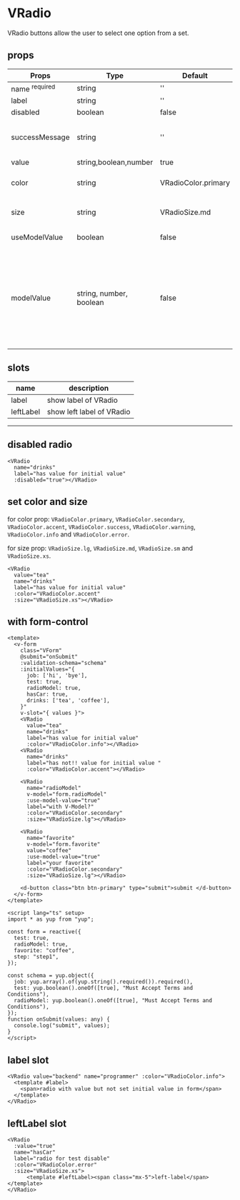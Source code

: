 # VRadio

VRadio buttons allow the user to select one option from a set.

## props

| Props                                                                 | Type                    | Default             | Description                                                                                                                               |
| --------------------------------------------------------------------- | ----------------------- | ------------------- | ----------------------------------------------------------------------------------------------------------------------------------------- |
| name <sup :style="{color:'red', 'font-size': '10px' }">required</sup> | string                  | ''                  | radio name                                                                                                                                |
| label                                                                 | string                  | ''                  | label of VRadio                                                                                                                           |
| disabled                                                              | boolean                 | false               | for disable                                                                                                                               |
| successMessage                                                        | string                  | ''                  | for show success message under VRadio                                                                                                     |
| value                                                                 | string,boolean,number   | true                | value of radio                                                                                                                            |
| color                                                                 | string                  | VRadioColor.primary | item of interface VRadioColor                                                                                                             |
| size                                                                  | string                  | VRadioSize.md       | item of interface VRadioSize                                                                                                              |
| useModelValue                                                         | boolean                 | false               | if want use v-model                                                                                                                       |
| modelValue                                                            | string, number, boolean | false               | if you are using v-model do not set initialValue in the form and must tell VRadio you are using v-model by set useModelValue prop to true |

## slots

| name      | description               |
| --------- | ------------------------- |
| label     | show label of VRadio      |
| leftLabel | show left label of VRadio |

---

## disabled radio

```vue
<VRadio
  name="drinks"
  label="has value for initial value"
  :disabled="true"></VRadio>
```

## set color and size

for color prop: `VRadioColor.primary`, `VRadioColor.secondary`, `VRadioColor.accent`, `VRadioColor.success`, `VRadioColor.warning`, `VRadioColor.info` and `VRadioColor.error`.

for size prop: `VRadioSize.lg`, `VRadioSize.md`, `VRadioSize.sm` and `VRadioSize.xs`.

```vue
<VRadio
  value="tea"
  name="drinks"
  label="has value for initial value"
  :color="VRadioColor.accent"
  :size="VRadioSize.xs"></VRadio>
```

## with form-control

```vue
<template>
  <v-form
    class="VForm"
    @submit="onSubmit"
    :validation-schema="schema"
    :initialValues="{
      job: ['hi', 'bye'],
      test: true,
      radioModel: true,
      hasCar: true,
      drinks: ['tea', 'coffee'],
    }"
    v-slot="{ values }">
    <VRadio
      value="tea"
      name="drinks"
      label="has value for initial value"
      :color="VRadioColor.info"></VRadio>
    <VRadio
      name="drinks"
      label="has not!! value for initial value "
      :color="VRadioColor.accent"></VRadio>

    <VRadio
      name="radioModel"
      v-model="form.radioModel"
      :use-model-value="true"
      label="with V-Model?"
      :color="VRadioColor.secondary"
      :size="VRadioSize.lg"></VRadio>

    <VRadio
      name="favorite"
      v-model="form.favorite"
      value="coffee"
      :use-model-value="true"
      label="your favorite"
      :color="VRadioColor.secondary"
      :size="VRadioSize.lg"></VRadio>

    <d-button class="btn btn-primary" type="submit">submit </d-button>
  </v-form>
</template>

<script lang="ts" setup>
import * as yup from "yup";

const form = reactive({
  test: true,
  radioModel: true,
  favorite: "coffee",
  step: "step1",
});

const schema = yup.object({
  job: yup.array().of(yup.string().required()).required(),
  test: yup.boolean().oneOf([true], "Must Accept Terms and Conditions"),
  radioModel: yup.boolean().oneOf([true], "Must Accept Terms and Conditions"),
});
function onSubmit(values: any) {
  console.log("submit", values);
}
</script>
```

## label slot

```vue
<VRadio value="backend" name="programmer" :color="VRadioColor.info">
  <template #label>
    <span>radio with value but not set initial value in form</span>
  </template>
</VRadio>
```

## leftLabel slot

```vue
<VRadio
  :value="true"
  name="hasCar"
  label="radio for test disable"
  :color="VRadioColor.error"
  :size="VRadioSize.xs">
      <template #leftLabel><span class="mx-5">left-label</span></template>
</VRadio>
```
